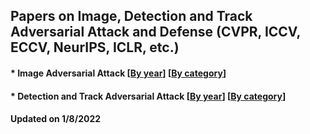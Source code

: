 ## Papers on Image, Detection and Track Adversarial Attack and Defense (CVPR, ICCV, ECCV, NeurIPS, ICLR, etc.)



####  * Image Adversarial Attack [[By year](https://github.com/huangxingseng/Adversarial-example-paper/blob/main/Image_Adversarial_Attack_paper.md)]  [[By category](https://github.com/huangxingseng/Adversarial-example-paper/blob/main/Image_Adversarial_Attack_paper.md)]

####  * Detection and Track Adversarial Attack [[By year](https://github.com/huangxingseng/Adversarial-example-paper/blob/main/Detection_Tracking_at_papers.md)]  [[By category](https://github.com/huangxingseng/Adversarial-example-paper/blob/main/Detection_Tracking_at_papers.md)]

#### Updated on 1/8/2022 
